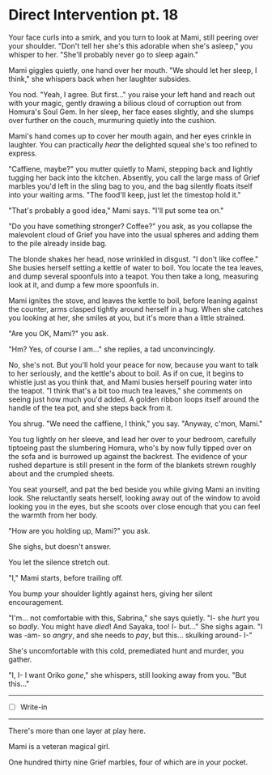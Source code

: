 # Direct Intervention pt. 18

Your face curls into a smirk, and you turn to look at Mami, still peering over your shoulder. "Don't tell her she's this adorable when she's asleep," you whisper to her. "She'll probably never go to sleep again."

Mami giggles quietly, one hand over her mouth. "We should let her sleep, I think," she whispers back when her laughter subsides.

You nod. "Yeah, I agree. But first..." you raise your left hand and reach out with your magic, gently drawing a bilious cloud of corruption out from Homura's Soul Gem. In her sleep, her face eases slightly, and she slumps over further on the couch, murmuring quietly into the cushion.

Mami's hand comes up to cover her mouth again, and her eyes crinkle in laughter. You can practically *hear* the delighted squeal she's too refined to express.

"Caffiene, maybe?" you mutter quietly to Mami, stepping back and lightly tugging her back into the kitchen. Absently, you call the large mass of Grief marbles you'd left in the sling bag to you, and the bag silently floats itself into your waiting arms. "The food'll keep, just let the timestop hold it."

"That's probably a good idea," Mami says. "I'll put some tea on."

"Do you have something stronger? Coffee?" you ask, as you collapse the malevolent cloud of Grief you have into the usual spheres and adding them to the pile already inside bag.

The blonde shakes her head, nose wrinkled in disgust. "I don't like coffee." She busies herself setting a kettle of water to boil. You locate the tea leaves, and dump several spoonfuls into a teapot. You then take a long, measuring look at it, and dump a few more spoonfuls in.

Mami ignites the stove, and leaves the kettle to boil, before leaning against the counter, arms clasped tightly around herself in a hug. When she catches you looking at her, she smiles at you, but it's more than a little strained.

"Are you OK, Mami?" you ask.

"Hm? Yes, of course I am..." she replies, a tad unconvincingly.

No, she's not. But you'll hold your peace for now, because you want to talk to her seriously, and the kettle's about to boil. As if on cue, it begins to whistle just as you think that, and Mami busies herself pouring water into the teapot. "I think that's a bit too much tea leaves," she comments on seeing just how much you'd added. A golden ribbon loops itself around the handle of the tea pot, and she steps back from it.

You shrug. "We need the caffiene, I think," you say. "Anyway, c'mon, Mami."

You tug lightly on her sleeve, and lead her over to your bedroom, carefully tiptoeing past the slumbering Homura, who's by now fully tipped over on the sofa and is burrowed up against the backrest. The evidence of your rushed departure is still present in the form of the blankets strewn roughly about and the crumpled sheets.

You seat yourself, and pat the bed beside you while giving Mami an inviting look. She reluctantly seats herself, looking away out of the window to avoid looking you in the eyes, but she scoots over close enough that you can feel the warmth from her body.

"How are you holding up, Mami?" you ask.

She sighs, but doesn't answer.

You let the silence stretch out.

"I," Mami starts, before trailing off.

You bump your shoulder lightly against hers, giving her silent encouragement.

"I'm... not comfortable with this, Sabrina," she says quietly. "I- she *hurt* you so *badly*. You might have *died*! And Sayaka, too! I- but..." She sighs again. "I was -am- so *angry*, and she needs to *pay*, but this... skulking around- I-"

She's uncomfortable with this cold, premediated hunt and murder, you gather.

"I, I- I want Oriko *gone*," she whispers, still looking away from you. "But this..."

---

- [ ] Write-in

---

There's more than one layer at play here.

Mami is a veteran magical girl.

One hundred thirty nine Grief marbles, four of which are in your pocket.
